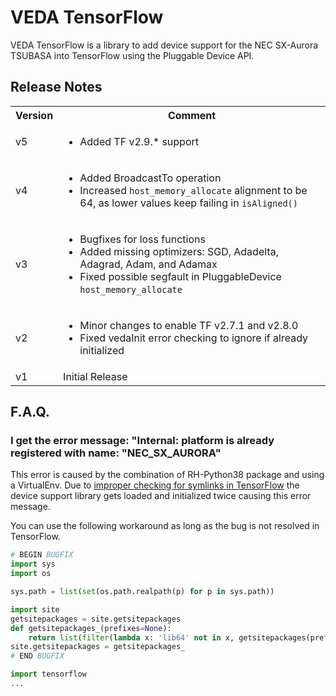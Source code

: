 # VEDA TensorFlow

VEDA TensorFlow is a library to add device support for the NEC SX-Aurora TSUBASA
into TensorFlow using the Pluggable Device API.

## Release Notes
<table>
<tr><th>Version</th><th>Comment</th></tr>

<tr><td>v5</td><td>
<ul>
	<li>Added TF v2.9.* support</li>
</ul>
</td></tr>

<tr><td>v4</td><td>
<ul>
	<li>Added BroadcastTo operation</li>
	<li>Increased <code>host_memory_allocate</code> alignment to be 64, as lower values keep failing in <code>isAligned()</code></li>
</ul>
</td></tr>

<tr><td>v3</td><td>
<ul>
	<li>Bugfixes for loss functions</li>
	<li>Added missing optimizers: SGD, Adadelta, Adagrad, Adam, and Adamax</li>
	<li>Fixed possible segfault in PluggableDevice <code>host_memory_allocate</code></li>
</ul>
</td></tr>

<tr><td>v2</td><td>
<ul>
	<li>Minor changes to enable TF v2.7.1 and v2.8.0</li>
	<li>Fixed vedaInit error checking to ignore if already initialized</li>
</ul>
</td></tr>

<tr><td>v1</td><td>
Initial Release
</td></tr>

</table>

## F.A.Q.
### I get the error message: "Internal: platform is already registered with name: "NEC_SX_AURORA"

This error is caused by the combination of RH-Python38 package and using a
VirtualEnv. Due to [improper checking for symlinks in
TensorFlow](https://github.com/tensorflow/tensorflow/issues/55497) the device
support library gets loaded and initialized twice causing this error message.

You can use the following workaround as long as the bug is not resolved in
TensorFlow.

```python
# BEGIN BUGFIX
import sys
import os

sys.path = list(set(os.path.realpath(p) for p in sys.path))

import site
getsitepackages = site.getsitepackages
def getsitepackages_(prefixes=None):
    return list(filter(lambda x: 'lib64' not in x, getsitepackages(prefixes)))
site.getsitepackages = getsitepackages_
# END BUGFIX

import tensorflow
...
```